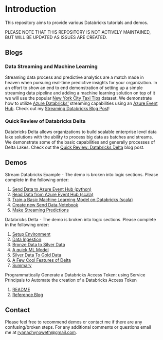 # Introduction

This repository aims to provide various Databricks tutorials and demos.  

PLEASE NOTE THAT THIS REPOSITORY IS NOT ACTIVELY MAINTAINED, BUT WILL BE UPDATED AS ISSUES ARE CREATED.  

## Blogs

### Data Streaming and Machine Learning
Streaming data process and predictive analytics are a match made in heaven when pursuing real-time predictive insights for your organization. In an effort to show an end to end demonstration of setting up a simple streaming data pipeline and adding a machine learning solution on top of it we will use the popular [New York City Taxi Tips](https://www.kaggle.com/dhimananubhav/predicting-taxi-tip-rates-in-nyc) dataset. We demonstrate how to utilize [Azure Databricks'](https://docs.azuredatabricks.net/index.html) streaming capabilities using an [Azure Event Hub](https://docs.microsoft.com/en-us/azure/event-hubs/). Check out my [Streaming Databricks Blog Post](https://github.com/ryanchynoweth44/DatabricksContent/blob/master/blogs/StreamingDatabricksBlog.md)! 

### Quick Review of Databricks Delta
Databricks Delta allows organizations to build scalable enterprise level data lake solutions with the ability to process big data as batches and streams. We demonstrate some of the basic capabilities and generally processes of Delta Lakes. Check out the [Quick Review: Databricks Delta](https://github.com/ryanchynoweth44/DatabricksContent/blob/master/blogs/DatabricksDelta.md) blog post. 



## Demos

Stream Databricks Example - The demo is broken into logic sections. Please complete in the following order:  
1. [Send Data to Azure Event Hub (python)](./streaming_walkthrough/Docs/01_SendStreamingWithDatabricks.md)
1. [Read Data from Azure Event Hub (scala)](./streaming_walkthrough/Docs/02_ReadStreamingData.md)
1. [Train a Basic Machine Learning Model on Databricks (scala)](./streaming_walkthrough/Docs/03_TrainMachineLearningModel.md)
1. [Create new Send Data Notebook](./streaming_walkthrough/Docs/04_ModifedStreamingData.md)
1. [Make Streaming Predictions](./streaming_walkthrough/Docs/05_MakeStreamingPredictions.md)


Databricks Delta - The demo is broken into logic sections. Please complete in the following order:  
1. [Setup Environment](./delta_lake/Docs/01_CreateEnironment.md)
1. [Data Ingestion](./delta_lake/Docs/02_SetupDataIngestion.md)
1. [Bronze Data to Silver Data](./delta_lake/Docs/03_BronzeToSilver.md)
1. [A quick ML Model](./delta_lake/Docs/04_MachineLearningWithDeltaLake.md)
1. [Silver Data To Gold Data](./delta_lake/Docs/05_SilverToGold.md)
1. [A Few Cool Features of Delta](./delta_lake/Docs/06_DeltaFeatures.md)
1. [Summary](./delta_lake/Docs/07_Summary.md)


Programmatically Generate a Databricks Access Token: using Service Principals to Automate the creation of a Databricks Access Token
1. [README](./generate_access_token)
1. [Reference Blog](https://cloudarchitected.com/2020/01/using-azure-ad-with-the-azure-databricks-api/)

## Contact
Please feel free to recommend demos or contact me if there are any confusing/broken steps. For any additional comments or questions email me at ryanachynoweth@gmail.com. 
